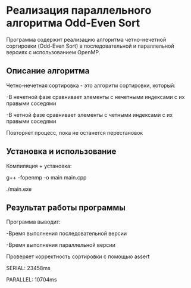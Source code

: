 # Реализация параллельного алгоритма Odd-Even Sort
Программа содержит реализацию алгоритма четно-нечетной сортировки (Odd-Even Sort) в последовательной и параллельной версиях с использованием OpenMP.

## Описание алгоритма
Четно-нечетная сортировка - это алгоритм сортировки, который:


-В нечетной фазе сравнивает элементы с нечетными индексами с их правыми соседями

-В четной фазе сравнивает элементы с четными индексами с их правыми соседями

Повторяет процесс, пока не останется перестановок
## Установка и использование
Компиляция + установка:

g++ -fopenmp -o main main.cpp

./main.exe
## Результат работы программы
Программа выводит:

-Время выполнения последовательной версии

-Время выполнения параллельной версии

Проверяет корректность сортировки с помощью assert

SERIAL: 23458ms

PARALLEL: 10704ms

